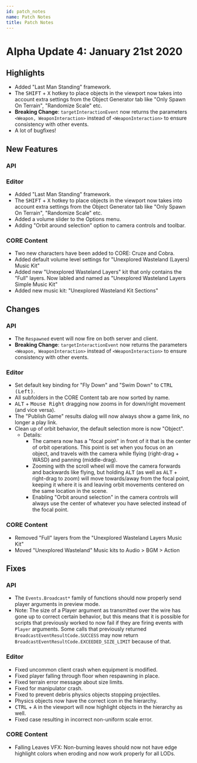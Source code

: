 ```yaml
---
id: patch_notes
name: Patch Notes
title: Patch Notes
---
```


# Alpha Update 4: January 21st 2020

## Highlights
- Added "Last Man Standing" framework.
- The <kbd>SHIFT</kbd> + <kbd>X</kbd> hotkey to place objects in the viewport now takes into account extra settings from the Object Generator tab like "Only Spawn On Terrain", "Randomize Scale" etc.
- **Breaking Change**: `targetInteractionEvent` now returns the parameters `<Weapon, WeaponInteraction>` instead of `<WeaponInteraction>` to ensure consistency with other events.
- A lot of bugfixes!

## New Features

### API

### Editor
- Added "Last Man Standing" framework.
- The <kbd>SHIFT</kbd> + <kbd>X</kbd> hotkey to place objects in the viewport now takes into account extra settings from the Object Generator tab like "Only Spawn On Terrain", "Randomize Scale" etc.
- Added a volume slider to the Options menu.
- Adding "Orbit around selection" option to camera controls and toolbar.

### CORE Content
- Two new characters have been added to CORE: Cruze and Cobra.
- Added default volume level settings for "Unexplored Wasteland (Layers) Music Kit"
- Added new "Unexplored Wasteland Layers" kit that only contains the "Full" layers. Now labled and named as "Unexplored Wasteland Layers Simple Music Kit"
- Added new music kit: "Unexplored Wasteland Kit Sections"

## Changes

### API
- The `Respawned` event will now fire on both server and client.
- **Breaking Change**: `targetInteractionEvent` now returns the parameters `<Weapon, WeaponInteraction>` instead of `<WeaponInteraction>` to ensure consistency with other events.

### Editor
- Set default key binding for "Fly Down" and "Swim Down" to <kbd>CTRL (Left)</kbd>.
- All subfolders in the CORE Content tab are now sorted by name.
- <kbd>ALT</kbd> + <kbd>Mouse Right</kbd> dragging now zooms in for down/right movement (and vice versa).
- The "Publish Game" results dialog will now always show a game link, no longer a play link.
- Clean up of orbit behavior, the default selection more is now "Object".
    - Details:
        - The camera now has a "focal point" in front of it that is the center of orbit operations. This point is set when you focus on an object, and travels with the camera while flying (right-drag + WASD) and panning (middle-drag).
        - Zooming with the scroll wheel will move the camera forwards and backwards like flying, but holding <kbd>ALT</kbd> (as well as <kbd>ALT</kbd> + right-drag to zoom) will move towards/away from the focal point, keeping it where it is and leaving orbit movements centered on the same location in the scene.
        - Enabling "Orbit around selection" in the camera controls will always use the center of whatever you have selected instead of the focal point.

### CORE Content
- Removed "Full" layers from the "Unexplored Wasteland Layers Music Kit"
- Moved "Unexplored Wasteland" Music kits to Audio > BGM > Action

## Fixes

### API
- The `Events.Broadcast*` family of functions should now properly send player arguments in preview mode.
- Note: The size of a Player argument as transmitted over the wire has gone up to correct certain behavior, but this means that it is possible for scripts that previously worked to now fail if they are firing events with `Player` arguments. Some calls that previously returned `BroadcastEventResultCode.SUCCESS` may now return `BroadcastEventResultCode.EXCEEDED_SIZE_LIMIT` because of that.

### Editor
- Fixed uncommon client crash when equipment is modified.
- Fixed player falling through floor when respawning in place.
- Fixed terrain error message about size limits.
- Fixed for manipulator crash.
- Fixed to prevent debris physics objects stopping projectiles.
- Physics objects now have the correct icon in the hierarchy.
- <kbd>CTRL</kbd> + <kbd>A</kbd> in the viewport will now highlight objects in the hierarchy as well.
- Fixed case resulting in incorrect non-uniform scale error.

### CORE Content
- Falling Leaves VFX: Non-burning leaves should now not have edge highlight colors when eroding and now work properly for all LODs.